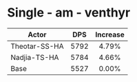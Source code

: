 # Single - am - venthyr
| Actor | DPS | Increase |
|---|:---:|:---:|
|Theotar-SS-HA|5792|4.79%|
|Nadjia-TS-HA|5784|4.66%|
|Base|5527|0.00%|
